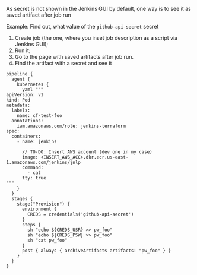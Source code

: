 As secret is not shown in the Jenkins GUI by default, one way is to see it as saved artifact after job run

Example: Find out, what value of the `github-api-secret` secret
1. Create job (the one, where you inset job description as a script via Jenkins GUI);
2. Run it;
3. Go to the page with saved artifacts after job run.
4. Find the artifact with a secret and see it

```
pipeline {
  agent {
    kubernetes {
      yaml """
apiVersion: v1
kind: Pod
metadata:
  labels:
    name: cf-test-foo
  annotations:
    iam.amazonaws.com/role: jenkins-terraform
spec:
  containers:
    - name: jenkins
    
      // TO-DO: Insert AWS account (dev one in my case)
      image: <INSERT_AWS_ACC>.dkr.ecr.us-east-1.amazonaws.com/jenkins/jnlp
      command:
        - cat
      tty: true
"""
    }
  }
  stages {
    stage("Provision") {
      environment {
        CREDS = credentials('github-api-secret')
      }
      steps {
        sh "echo ${CREDS_USR} >> pw_foo"
        sh "echo ${CREDS_PSW} >> pw_foo"
        sh "cat pw_foo"
      }
      post { always { archiveArtifacts artifacts: "pw_foo" } }
    }
  }
}

```

